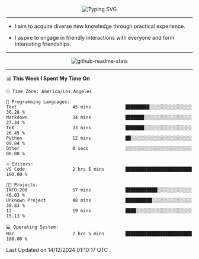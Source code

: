 <p align="center">
  <img src="https://readme-typing-svg.demolab.com?font=Fira+Code&weight=500&size=32&duration=2500&pause=1600&center=true&vCenter=true&random=false&width=1024&height=64&lines=Hi+there+%F0%9F%91%8B;I'm+delighted+you+could+make+it+here+%F0%9F%8E%89;I'm+Harry%2C+a+college+student+still+finding+my+way" alt="Typing SVG" />
</p>


---


- I aim to acquire diverse new knowledge through practical experience.

- I aspire to engage in friendly interactions with everyone and form interesting friendships.


---


<p align="center">
  <img src="https://github-readme-stats.vercel.app/api?username=Harry-Jing&show_icons=true" alt="github-readme-stats"/>
</p>


---

<!--START_SECTION:waka-->
📊 **This Week I Spent My Time On** 

```text
🕑︎ Time Zone: America/Los_Angeles

💬 Programming Languages: 
Text                     45 mins             █████████░░░░░░░░░░░░░░░░   36.28 % 
Markdown                 34 mins             ███████░░░░░░░░░░░░░░░░░░   27.34 % 
TeX                      33 mins             ███████░░░░░░░░░░░░░░░░░░   26.45 % 
Python                   12 mins             ██░░░░░░░░░░░░░░░░░░░░░░░   09.84 % 
Other                    0 secs              ░░░░░░░░░░░░░░░░░░░░░░░░░   00.08 % 

🔥 Editors: 
VS Code                  2 hrs 5 mins        █████████████████████████   100.00 % 

🐱‍💻 Projects: 
INFO-200                 57 mins             ████████████░░░░░░░░░░░░░   46.03 % 
Unknown Project          48 mins             ██████████░░░░░░░░░░░░░░░   38.83 % 
I2                       19 mins             ████░░░░░░░░░░░░░░░░░░░░░   15.13 % 

💻 Operating System: 
Mac                      2 hrs 5 mins        █████████████████████████   100.00 % 
```


 Last Updated on 14/12/2024 01:10:17 UTC
<!--END_SECTION:waka-->
